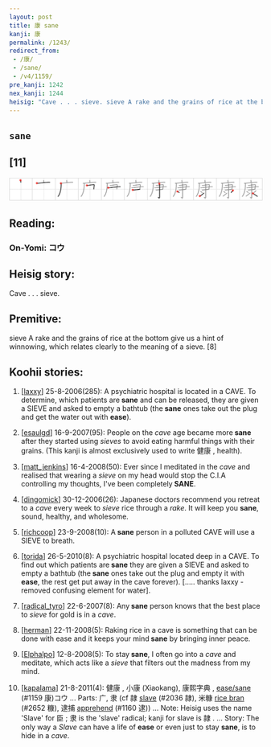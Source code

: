 ```yaml
---
layout: post
title: 康 sane
kanji: 康
permalink: /1243/
redirect_from:
 - /康/
 - /sane/
 - /v4/1159/
pre_kanji: 1242
nex_kanji: 1244
heisig: "Cave . . . sieve. sieve A rake and the grains of rice at the bottom give us a hint of winnowing, which relates clearly to the meaning of a sieve. [8]"
---
```


## `sane`

## [11]

<div class="stroke"><img src="../images/E5BAB7.png" /></div>

## Reading:

### On-Yomi: コウ

## Heisig story:

Cave . . . sieve.

## Premitive:

sieve A rake and the grains of rice at the bottom give us a hint of winnowing, which relates clearly to the meaning of a sieve. [8]

## Koohii stories:

1) [<a href="http://kanji.koohii.com/profile/laxxy">laxxy</a>] 25-8-2006(285): A psychiatric hospital is located in a CAVE. To determine, which patients are<strong> sane</strong> and can be released, they are given a SIEVE and asked to empty a bathtub (the<strong> sane</strong> ones take out the plug and get the water out with <strong>ease</strong>).

2) [<a href="http://kanji.koohii.com/profile/esaulgd">esaulgd</a>] 16-9-2007(95): People on the <em>cave</em> age became more<strong> sane</strong> after they started using <em>sieves</em> to avoid eating harmful things with their grains. (This kanji is almost exclusively used to write 健康 , health).

3) [<a href="http://kanji.koohii.com/profile/matt_jenkins">matt_jenkins</a>] 16-4-2008(50): Ever since I meditated in the <em>cave</em> and realised that wearing a <em>sieve</em> on my head would stop the C.I.A controlling my thoughts, I&#039;ve been completely<strong> SANE</strong>.

4) [<a href="http://kanji.koohii.com/profile/dingomick">dingomick</a>] 30-12-2006(26): Japanese doctors recommend you retreat to a <em>cave</em> every week to <em>sieve</em> rice through a <em>rake</em>. It will keep you <strong>sane</strong>, sound, healthy, and wholesome.

5) [<a href="http://kanji.koohii.com/profile/richcoop">richcoop</a>] 23-9-2008(10): A<strong> sane</strong> person in a polluted CAVE will use a SIEVE to breath.

6) [<a href="http://kanji.koohii.com/profile/torida">torida</a>] 26-5-2010(8): A psychiatric hospital located deep in a CAVE. To find out which patients are<strong> sane</strong> they are given a SIEVE and asked to empty a bathtub (the<strong> sane</strong> ones take out the plug and empty it with <strong>ease</strong>, the rest get put away in the cave forever). [..... thanks laxxy - removed confusing element for water].

7) [<a href="http://kanji.koohii.com/profile/radical_tyro">radical_tyro</a>] 22-6-2007(8): Any<strong> sane</strong> person knows that the best place to <em>sieve</em> for gold is in a <em>cave</em>.

8) [<a href="http://kanji.koohii.com/profile/herman">herman</a>] 22-11-2008(5): Raking rice in a cave is something that can be done with ease and it keeps your mind<strong> sane</strong> by bringing inner peace.

9) [<a href="http://kanji.koohii.com/profile/Elphalpo">Elphalpo</a>] 12-8-2008(5): To stay<strong> sane</strong>, I often go into a <em>cave</em> and meditate, which acts like a <em>sieve</em> that filters out the madness from my mind.

10) [<a href="http://kanji.koohii.com/profile/kapalama">kapalama</a>] 21-8-2011(4): 健康 , 小康 (Xiaokang), 康熙字典 , <a href="../1159">ease/sane</a> (#1159 康)コウ ... Parts: 广, 隶 (cf 隷 <a href="../2036">slave</a> (#2036 隷), 米糠 <a href="../2652">rice bran</a> (#2652 糠), 逮捕 <a href="../1160">apprehend</a> (#1160 逮)) ... Note: Heisig uses the name &#039;Slave&#039; for 臣 ; 隶 is the &#039;slave&#039; radical; kanji for slave is 隷 . ... Story: The only way a <em>Slave</em> can have a life of <strong>ease</strong> or even just to stay <strong>sane</strong>, is to hide in a <em>cave</em>.
